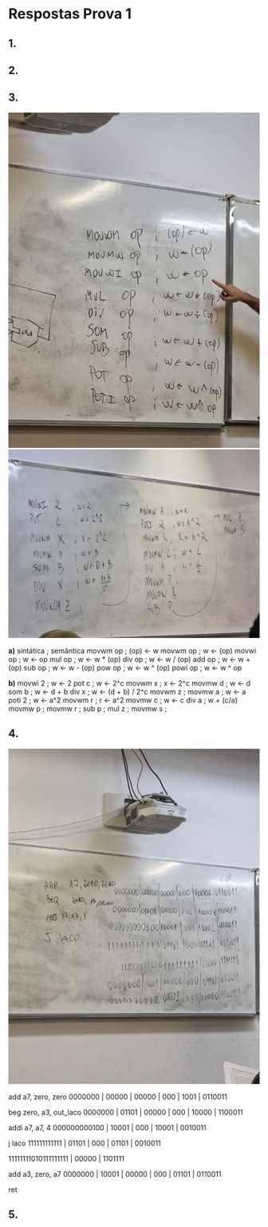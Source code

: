 # Respostas Prova 1

## 1.

## 2.

## 3.

<img src="./imgs/3-a.jpg">
<img src="./imgs/3-b.jpg">

**a)**
sintática ; semântica
movwm op  ; (op) <- w
movwm op  ; w <- (op)
movwi op  ; w <- op
mul op    ; w <- w \* (op)
div op    ; w <- w / (op)
add op    ; w <- w + (op)
sub op    ; w <- w - (op)
pow op    ; w <- w ^ (op)
powi op   ; w <- w ^ op

**b)**
movwi 2 ; w <- 2
pot c   ; w <- 2^c
movwm x ; x <- 2^c
movmw d ; w <- d
som b   ; w <- d + b
div x   ; w <- (d + b) / 2^c
movwm z ;
movmw a ; w <- a
poti 2  ; w <- a^2
movwm r ; r <- a^2
movmw c ; w <- c
div a   ; w + (c/a)
movmw p ;
movmw r ;
sub p   ;
mul z   ;
movmw s ;

## 4.

<img src="./imgs/4.jpg">

add a7, zero, zero
0000000 | 00000 | 00000 | 000 | 1001 | 0110011

beg zero, a3, out_laco
0000000 | 01101 | 00000 | 000 | 10000 | 1100011

addi a7, a7, 4
000000000100 | 10001 | 000 | 10001 | 0010011

j laco
111111111111 | 01101 | 000 | 01101 | 0010011

11111111010111111111 | 00000 | 1101111

add a3, zero, a7
0000000 | 10001 | 00000 | 000 | 01101 | 0110011

ret

## 5.